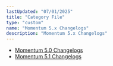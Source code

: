 ```yaml
---
lastUpdated: "07/01/2025"
title: "Category File"
type: "custom"
name: "Momentum 5.x Changelogs"
description: "Momentum 5.x Changelogs"
---
```


* [Momentum 5.0 Changelogs](/momentum/changelog/5/5-0)
* [Momentum 5.1 Changelogs](/momentum/changelog/5/5-1)
